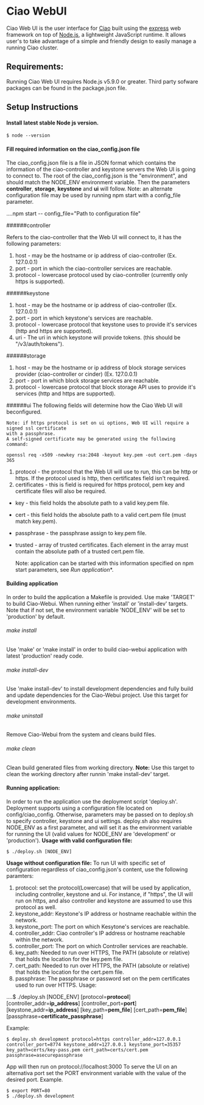 # Ciao WebUI

Ciao Web UI is the user interface for [Ciao](https://github.com/01org/ciao)
built using the [express](http://expressjs.com/) web framework on top of
[Node.js](https://nodejs.org/en/), a lightweight JavaScript runtime.
It allows user's to take advantage of a simple and friendly design to
easily manage a running Ciao cluster.

## Requirements:

Running Ciao Web UI requires Node.js v5.9.0 or greater.
Third party sofware packages can be found in the package.json file.


## Setup Instructions

#### Install latest stable Node js version.

    $ node --version
    
#### Fill required information on the ciao_config.json file

The ciao_config.json file is a file in JSON format which contains the
information of the ciao-controller and keystone servers the Web UI is
going to connect to.
The root of the ciao_config.json is the "environment", and should match
the NODE_ENV environment variable. Then the parameters **controller**,
**storage**, **keystone** and **ui** will follow.
Note: an alternate configuration file may be used by running npm start with a
config_file parameter.

....npm start -- config_file="Path to configuration file"

######controller

Refers to the ciao-controller that the Web UI will connect to, it has the following parameters:
1. host - may be the hostname or ip address of ciao-controller (Ex. 127.0.0.1)
2. port - port in which the ciao-controller services are reachable.
3. protocol - lowercase protocol used by ciao-controller (currently only https is supported).

######keystone
1. host - may be the hostname or ip address of ciao-controller (Ex. 127.0.0.1)
2. port - port in which keystone's services are reachable.
3. protocol - lowercase protocol that keystone uses to provide it's services (http and https are supported).
4. uri - The uri in which keystone will provide tokens. (this should be "/v3/auth/tokens").

######storage
1. host - may be the hostname or ip address of block storage services provider (ciao-controller or cinder) (Ex. 127.0.0.1)
2. port - port in which block storage services are reachable.
3. protocol - lowercase protocol that block storage API uses to provide it's services (http and https are supported).

######ui
The following fields will determine how the Ciao Web UI will beconfigured.

    Note: if https protocol is set on ui options, Web UI will require a signed ssl certificate
    with a passphrase.
    A self-signed certificate may be generated using the following command:
    
    openssl req -x509 -newkey rsa:2048 -keyout key.pem -out cert.pem -days 365
    
    

1. protocol - the protocol that the Web UI will use to run, this can be http or https. 
   If the protocol used is http, then certificates field isn't required.
2. certificates - this is field is required for https protocol, pem key and certificate files will also be required.
  * key - this field holds the absolute path to a valid key.pem file.
  * cert - this field holds the absolute path to a valid cert.pem file (must match key.pem).
  * passphrase - the passphrase assign to key.pem file.
  * trusted - array of trusted certificates. Each element in the array must contain the absolute path of a trusted cert.pem file.

    Note: application can be started with this information specified on npm start parameters, see *Run application**.

#### Building application

In order to build the application a Makefile is provided. Use make 'TARGET' to build Ciao-Webui. When running either 'install' or 'install-dev' targets. Note that if not set, the environment variable 'NODE_ENV' will be set to 'production' by default.

###### make install
Use 'make' or 'make install' in order to build ciao-webui application with latest 'production' ready code.

###### make install-dev
Use 'make install-dev' to install development dependencies and fully build and update dependencies for the Ciao-Webui project. Use this target for development environments.

###### make uninstall
Remove Ciao-Webui from the system and cleans build files.

###### make clean
Clean build generated files from working directory.
**Note:** Use this target to clean the working directory after runnin 'make install-dev' target.


#### Running application:

In order to run the application use the deployment script 'deploy.sh'. Deployment supports using a configuration file located on config/ciao_config. Otherwise, parameters may be passed on to deploy.sh to specify controller, keystone and ui settings. deploy.sh also requires NODE_ENV as a first parameter, and will set it as the environment variable for running the UI (valid values for NODE_ENV are 'development' or 'production').
**Usage with valid configuration file:**

    $ ./deploy.sh [NODE_ENV]

**Usage without configuration file:**
To run UI with specific set of configuration regardless of ciao_config.json's content, use the following paramters:

1. protocol: set the protocol(Lowercase) that will be used by application, including controller, keystone and ui. For instance, if "https", the UI will run on https, and also controller and keystone are assumed to use this protocol as well.
2. keystone_addr: Keystone's IP address or hostname reachable within the network.
3. keystone_port: The port on which Kesytone's services are reachable.
4. controller_addr: Ciao controller's IP address or hostname reachable within the network.
5. controller_port: The port on which Controller services are reachable.
6. key_path: Needed to run over HTTPS, The PATH (absolute or relative) that holds the location for the key.pem file.
7. cert_path: Needed to run over HTTPS, the PATH (absolute or relative) that holds the location for the cert.pem file.
8. passphrase: The passphrase or password set on the pem certificates used to run over HTTPS.
Usage:

....$ ./deploy.sh [NODE_ENV] [protocol=**protocol**] [controller_addr=**ip_address**] [controller_port=**port**] [keystone_addr=**ip_address**] [key_path=**pem_file**] [cert_path=**pem_file**] [passphrase=**certificate_passphrase**]

Example:

    $ deploy.sh development protocol=https controller_addr=127.0.0.1 controller_port=8774 keystone_addr=127.0.0.1 keystone_port=35357 key_path=certs/key-pass.pem cert_path=certs/cert.pem passphrase=asecurepassphrase

App will then run on protocol://localhost:3000
To serve the UI on an alternativa port set the PORT environment variable with the value of the desired port.
Example.

    $ export PORT=80
    $ ./deploy.sh development

